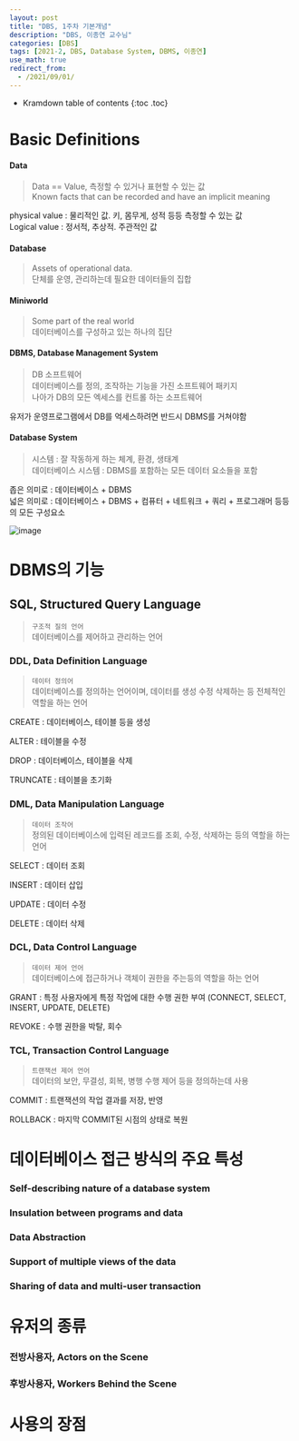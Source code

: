 ```yaml
---
layout: post
title: "DBS, 1주차 기본개념"
description: "DBS, 이종연 교수님"
categories: [DBS]
tags: [2021-2, DBS, Database System, DBMS, 이종연]
use_math: true
redirect_from:
  - /2021/09/01/
---
```


* Kramdown table of contents
{:toc .toc}      


# Basic Definitions

#### Data

> Data == Value, 측정할 수 있거나 표현할 수 있는 값             
> Known facts that can be recorded and have an implicit meaning            

physical value : 물리적인 값. 키, 몸무게, 성적 등등 측정할 수 있는 값       
Logical value : 정서적, 추상적. 주관적인 값


#### Database

> Assets of operational data.      
> 단체를 운영, 관리하는데 필요한 데이터들의 집합      


#### Miniworld

> Some part of the real world          
> 데이터베이스를 구성하고 있는 하나의 집단     


#### DBMS, Database Management System

> DB 소프트웨어               
> 데이터베이스를 정의, 조작하는 기능을 가진 소프트웨어 패키지       
> 나아가 DB의 모든 엑세스를 컨트롤 하는 소프트웨어         

유저가 운영프로그램에서 DB를 억세스하려면 반드시 DBMS를 거쳐야함


#### Database System

> 시스템 : 잘 작동하게 하는 체계, 환경, 생태계        
> 데이터베이스 시스템 : DBMS를 포함하는 모든 데이터 요소들을 포함         

좁은 의미로 : 데이터베이스 + DBMS        
넓은 의미로 : 데이터베이스 + DBMS + 컴퓨터 + 네트워크 + 쿼리 + 프로그래머 등등의 모든 구성요소

![image](https://user-images.githubusercontent.com/32366711/131660391-d40f918e-96a7-4a1d-a9cb-d209ecbd27c4.png)


# DBMS의 기능

## SQL, Structured Query Language

> `구조적 질의 언어`           
> 데이터베이스를 제어하고 관리하는 언어

### DDL, Data Definition Language

> `데이터 정의어`       
> 데이터베이스를 정의하는 언어이며, 데이터를 생성 수정 삭제하는 등 전체적인 역할을 하는 언어      

CREATE : 데이터베이스, 테이블 등을 생성

ALTER : 테이블을 수정

DROP : 데이터베이스, 테이블을 삭제

TRUNCATE : 테이블을 초기화


### DML, Data Manipulation Language

> `데이터 조작어`       
> 정의된 데이터베이스에 입력된 레코드를 조회, 수정, 삭제하는 등의 역할을 하는 언어

SELECT : 데이터 조회

INSERT : 데이터 삽입

UPDATE : 데이터 수정

DELETE : 데이터 삭제


### DCL, Data Control Language

> `데이터 제어 언어`             
> 데이터베이스에 접근하거나 객체이 권한을 주는등의 역할을 하는 언어

GRANT : 특정 사용자에게 특정 작업에 대한 수행 권한 부여 (CONNECT, SELECT, INSERT, UPDATE, DELETE)

REVOKE : 수행 권한을 박탈, 회수


### TCL, Transaction Control Language

> `트랜잭션 제어 언어`         
> 데이터의 보안, 무결성, 회복, 병행 수행 제어 등을 정의하는데 사용

COMMIT : 트랜잭션의 작업 결과를 저장, 반영

ROLLBACK : 마지막 COMMIT된 시점의 상태로 복원


# 데이터베이스 접근 방식의 주요 특성

### Self-describing nature of a database system

### Insulation between programs and data

### Data Abstraction

### Support of multiple views of the data

### Sharing of data and multi-user transaction


# 유저의 종류

### 전방사용자, Actors on the Scene

### 후방사용자, Workers Behind the Scene


# 사용의 장점
